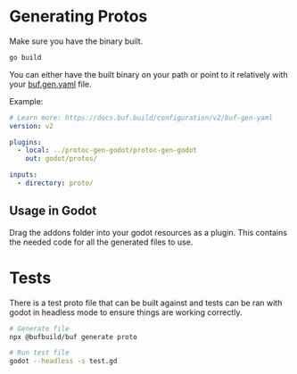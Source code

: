 
# Generating Protos

Make sure you have the binary built.

```bash
go build
```

You can either have the built binary on your path or point to it relatively with your [buf.gen.yaml](https://buf.build/docs/configuration/v2/buf-gen-yaml) file.

Example:

```yaml
# Learn more: https://docs.buf.build/configuration/v2/buf-gen-yaml
version: v2

plugins:
  - local: ../protoc-gen-godot/protoc-gen-godot
    out: godot/protos/

inputs:
  - directory: proto/
```

## Usage in Godot
Drag the addons folder into your godot resources as a plugin. This contains the needed code for all the generated files to use.


# Tests
There is a test proto file that can be built against and tests can be ran with godot in headless mode to ensure things are working correctly.

```bash
# Generate file
npx @bufbuild/buf generate proto

# Run test file
godot --headless -s test.gd
```
